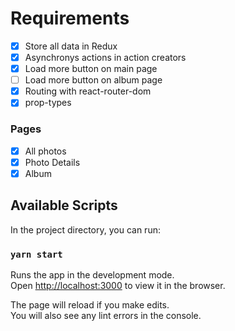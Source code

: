 # Requirements

- [x] Store all data in Redux
- [x] Asynchronys actions in action creators
- [x] Load more button on main page
- [ ] Load more button on album page
- [x] Routing with react-router-dom
- [x] prop-types

### Pages

- [x] All photos
- [x] Photo Details
- [x] Album

## Available Scripts

In the project directory, you can run:

### `yarn start`

Runs the app in the development mode.\
Open [http://localhost:3000](http://localhost:3000) to view it in the browser.

The page will reload if you make edits.\
You will also see any lint errors in the console.
